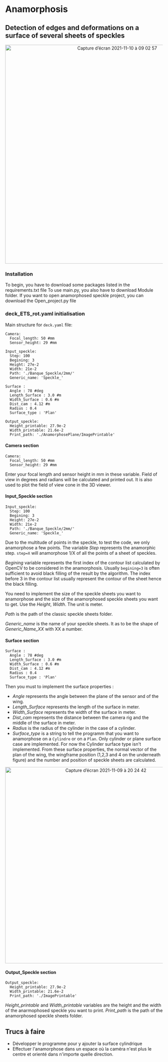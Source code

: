 # Anamorphosis

## Detection of edges and deformations on a surface of several sheets of speckles

<p align="center">
  <img width="700" alt="Capture d’écran 2021-11-10 à 09 02 57" src="https://user-images.githubusercontent.com/84194324/141127089-da3f65a4-66ff-4667-b41b-1c5d69b1e156.png">
</p>

### Installation
To begin, you have to download some packages listed in the requirements.txt file
To use main.py, you also have to download Module folder. If you want to open anamorphosed speckle project, you can download the Open_project.py file

### deck_ETS_rot.yaml initialisation

Main structure for `deck.yaml` file:

```
Camera:
  Focal_length: 50 #mm
  Sensor_height: 29 #mm

Input_speckle: 
  Step: 100
  Begining: 3
  Height: 27e-2
  Width: 21e-2
  Path: './Banque_Speckle/2mm/'
  Generic_name: 'Speckle_'

Surface : 
  Angle : 78 #deg
  Length_Surface : 3.0 #m 
  Width_Surface : 0.6 #m 
  Dist_cam : 4.12 #m 
  Radius : 0.4
  Surface_type : 'Plan'

Output_speckle:
  Height_printable: 27.9e-2
  Width_printable: 21.6e-2
  Print_path: './AnamorphosePlane/ImagePrintable'
```
#### Camera section
```
Camera:
  Focal_length: 50 #mm
  Sensor_height: 29 #mm
 ```
 Enter your focal length and sensor height in mm in these variable. Field of view in degrees and radians will be calculated and printed out.
 It is also used to plot the field of view cone in the 3D viewer.
#### Input_Speckle section
```
Input_speckle: 
  Step: 100
  Begining: 3
  Height: 27e-2
  Width: 21e-2
  Path: './Banque_Speckle/2mm/'
  Generic_name: 'Speckle_'
```
Due to the multitude of points in the speckle, to test the code, we only anamorphose a few points. The variable *Step* represents the anamorphic step. `step=X` will anamorphose 1/X of all the points of a sheet of speckles.

*Begining* variable represents the first index of the contour list calculated by OpenCV to be considered in the anamorphosis. Usually `begining=3` is often sufficient to avoid black filling of the result by the algorithm. The index before 3 in the contour list usually represent the contour of the sheet hence the black filling.

You need to implement the size of the speckle sheets you want to anamorphose and the size of the anamorphosed speckle sheets you want to get. Use the *Height*, *Width*. The unit is meter.

*Path* is the path of the classic speckle sheets folder.

*Generic_name* is the name of your speckle sheets. It as to be the shape of *Generic_Name_XX* with XX a number.


#### Surface section
```
Surface : 
  Angle : 78 #deg
  Length_Surface : 3.0 #m 
  Width_Surface : 0.6 #m 
  Dist_cam : 4.12 #m 
  Radius : 0.4
  Surface_type : 'Plan'
```
Then you must to implement the surface properties :
- *Angle* represents the angle between the plane of the sensor and of the wing.
- *Length_Surface* represents the length of the surface in meter.
- *Width_Surface* represents the width of the surface in meter.
- *Dist_cam* represents the distance between the camera rig and the middle of the surface in meter.
- *Radius* is the radius of the cylinder in the case of a cylinder.
- *Surface_type* is a string to tell the programm that you want to anamorphose on a `Cylindre` or on a `Plan`. Only cylinder or plane surface case are implemented.
For now the Cylinder surface type isn't implemented.
From these surface properties, the normal vector of the plan of the wing, the wingframe position (1,2,3 and 4 on the underneath figure) and the number and position of speckle sheets are calculated.

<p align="center">
  <img width="628" alt="Capture d’écran 2021-11-09 à 20 24 42" src="https://user-images.githubusercontent.com/84194324/141032568-872ec514-2716-4acb-a321-eb7dfd5d4731.png">
</p>

#### Output_Speckle section
```
Output_speckle:
  Height_printable: 27.9e-2
  Width_printable: 21.6e-2
  Print_path: './ImagePrintable'
```
*Height_printable* and *Width_printable* variables are the height and the width of the anarmophosed speckle you want to print. 
*Print_path* is the path of the anamorphosed speckle sheets folder.


## Trucs à faire

- Développer le programme pour y ajouter la surface cylindrique
- Effectuer l'anamorphose dans un espace où la caméra n'est plus le centre et orienté dans n'importe quelle direction.
